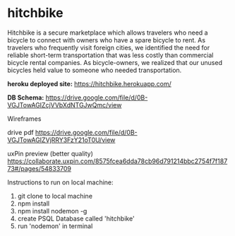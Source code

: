 # hitchbike

Hitchbike is a secure marketplace which allows travelers who need a bicycle to connect with
owners who have a spare bicycle to rent. As travelers who frequently visit foreign cities, we identified the need for reliable short-term transportation that was less costly than commercial bicycle rental companies. As bicycle-owners, we realized that our unused bicycles held value to someone who needed transportation.

**heroku deployed site:**
https://hitchbike.herokuapp.com/

**DB Schema:**
https://drive.google.com/file/d/0B-VGJTowAGIZcjVVbXdNTGJwQmc/view

Wireframes

  drive pdf
  https://drive.google.com/file/d/0B-VGJTowAGIZVjRRY3FzY21oT0U/view

  uxPin preview (better quality)
  https://collaborate.uxpin.com/8575fcea6dda78cb96d791214bbc2754f7f18773#/pages/54833709

Instructions to run on local machine:

  1) git clone to local machine
  2) npm install
  3) npm install nodemon -g
  4) create PSQL Database called 'hitchbike'
  5) run 'nodemon' in terminal
